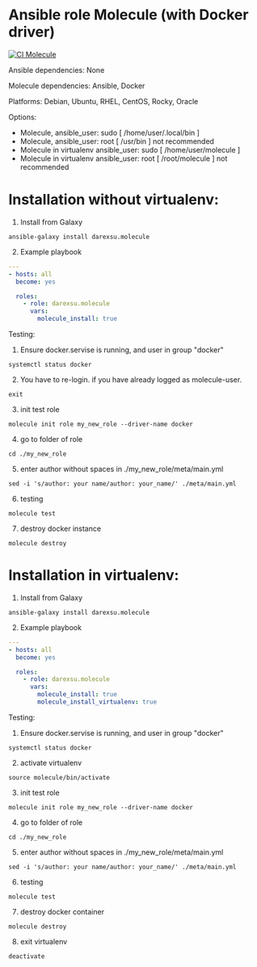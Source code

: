 # Ansible role Molecule (with Docker driver)
[![CI Molecule](https://github.com/darexsu/ansible-role-molecule/actions/workflows/ci.yml/badge.svg)](https://github.com/darexsu/ansible-role-molecule/actions/workflows/ci.yml)

Ansible dependencies: None

Molecule dependencies: Ansible, Docker

Platforms: Debian, Ubuntu, RHEL, CentOS, Rocky, Oracle

Options:
  - Molecule, ansible_user: sudo [ /home/user/.local/bin ]
  - Molecule, ansible_user: root  [ /usr/bin ]                          not recommended
  - Molecule in virtualenv ansible_user: sudo [ /home/user/molecule ] 
  - Molecule in virtualenv ansible_user: root [ /root/molecule ]        not recommended
  

# Installation without virtualenv:
1) Install from Galaxy
```
ansible-galaxy install darexsu.molecule
```
2) Example playbook
```yaml
---
- hosts: all
  become: yes

  roles:
    - role: darexsu.molecule
      vars:
        molecule_install: true        
```
Testing:

1) Ensure docker.servise is running, and user in group "docker"
```
systemctl status docker
```
2) You have to re-login. if you have already logged as molecule-user.
```
exit
```
3) init test role
```
molecule init role my_new_role --driver-name docker
```
4) go to folder of role
```
cd ./my_new_role
```
5) enter author without spaces in ./my_new_role/meta/main.yml
```
sed -i 's/author: your name/author: your_name/' ./meta/main.yml
```
6) testing
```
molecule test
```
7) destroy docker instance
```
molecule destroy
```

# Installation in virtualenv:
1) Install from Galaxy
```
ansible-galaxy install darexsu.molecule
```
2) Example playbook
```yaml
---
- hosts: all
  become: yes

  roles:
    - role: darexsu.molecule
      vars:
        molecule_install: true
        molecule_install_virtualenv: true
```
Testing:

1) Ensure docker.servise is running, and user in group "docker"
```
systemctl status docker
```
2) activate virtualenv
```
source molecule/bin/activate
```
3) init test role
```
molecule init role my_new_role --driver-name docker
```
4) go to folder of role
```
cd ./my_new_role
```
5) enter author without spaces in ./my_new_role/meta/main.yml
```
sed -i 's/author: your name/author: your_name/' ./meta/main.yml
```
6) testing
```
molecule test
```
7) destroy docker container
```
molecule destroy
```
8) exit virtualenv
```
deactivate
```

